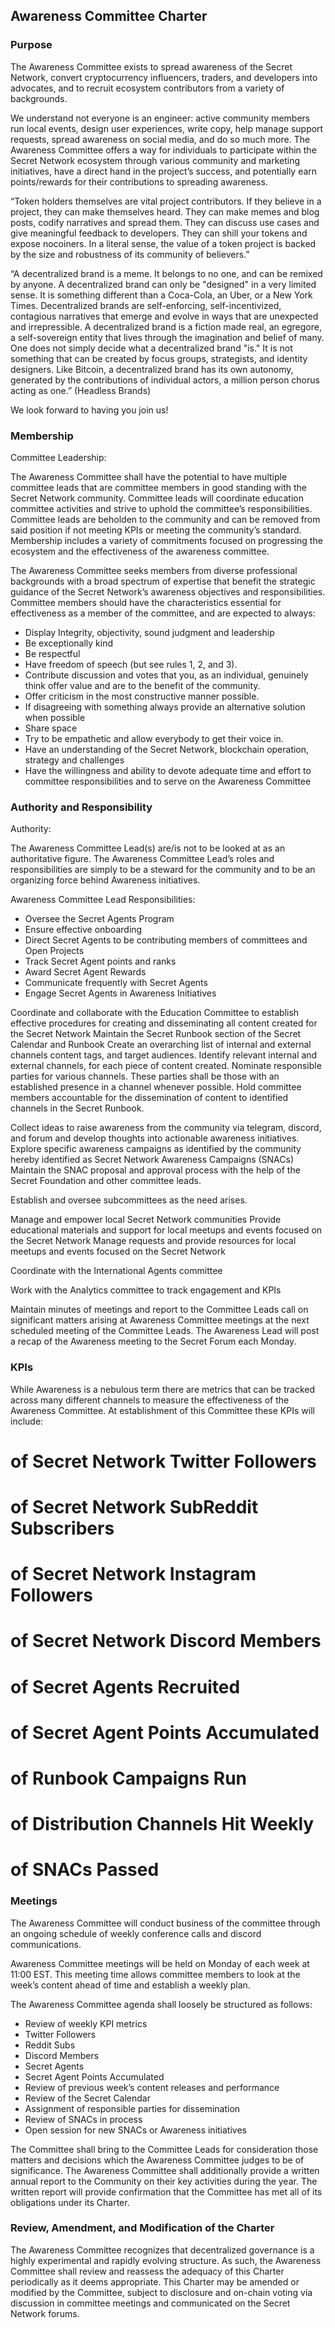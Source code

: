 ## Awareness Committee Charter

### Purpose

The Awareness Committee exists to spread awareness of the Secret Network, convert cryptocurrency influencers, traders, and developers into advocates, and to recruit ecosystem contributors from a variety of backgrounds. 

We understand not everyone is an engineer: active community members run local events, design user experiences, write copy, help manage support requests, spread awareness on social media, and do so much more. The Awareness Committee offers a way for individuals to participate within the Secret Network ecosystem through various community and marketing initiatives, have a direct hand in the project’s success, and potentially earn points/rewards for their contributions to spreading awareness. 

“Token holders themselves are vital project contributors. If they believe in a project, they can make themselves heard. They can make memes and blog posts, codify narratives and spread them. They can discuss use cases and give meaningful feedback to developers. They can shill your tokens and expose nocoiners. In a literal sense, the value of a token project is backed by the size and robustness of its community of believers.”

“A decentralized brand is a meme. It belongs to no one, and can be remixed by anyone. A decentralized brand can only be "designed" in a very limited sense. It is something different than a Coca-Cola, an Uber, or a New York Times. Decentralized brands are self-enforcing, self-incentivized, contagious narratives that emerge and evolve in ways that are unexpected and irrepressible. A decentralized brand is a fiction made real, an egregore, a self-sovereign entity that lives through the imagination and belief of many. One does not simply decide what a decentralized brand "is." It is not something that can be created by focus groups, strategists, and identity designers. Like Bitcoin, a decentralized brand has its own autonomy, generated by the contributions of individual actors, a million person chorus acting as one.” (Headless Brands)

We look forward to having you join us!

### Membership

Committee Leadership: 

The Awareness Committee shall have the potential to have multiple committee leads that are committee members in good standing with the Secret Network community. Committee leads will coordinate education committee activities and strive to uphold the committee’s responsibilities. Committee leads are beholden to the community and can be removed from said position if not meeting KPIs or meeting the community’s standard. Membership includes a variety of commitments focused on progressing the ecosystem and the effectiveness of the awareness committee.

The Awareness Committee seeks members from diverse professional backgrounds with a broad spectrum of expertise that benefit the strategic guidance of the Secret Network’s awareness objectives and responsibilities. Committee members should have the characteristics essential for effectiveness as a member of the committee, and are expected to always:

* Display Integrity, objectivity, sound judgment and leadership
* Be exceptionally kind
* Be respectful 
* Have freedom of speech (but see rules 1, 2, and 3).
* Contribute discussion and votes that you, as an individual, genuinely think offer value and are to the benefit of the community.
* Offer criticism in the most constructive manner possible.
* If disagreeing with something always provide an alternative solution when possible
* Share space
* Try to be empathetic and allow everybody to get their voice in.
* Have an understanding of the Secret Network, blockchain operation, strategy and challenges
* Have the willingness and ability to devote adequate time and effort to committee responsibilities and to serve on the Awareness Committee 

### Authority and Responsibility

Authority:

The Awareness Committee Lead(s) are/is not to be looked at as an authoritative figure. The Awareness Committee Lead’s roles and responsibilities are simply to be a steward for the community and to be an organizing force behind Awareness initiatives. 

Awareness Committee Lead Responsibilities:

* Oversee the Secret Agents Program 
* Ensure effective onboarding 
* Direct Secret Agents to be contributing members of committees and Open Projects
* Track Secret Agent points and ranks
* Award Secret Agent Rewards
* Communicate frequently with Secret Agents 
* Engage Secret Agents in Awareness Initiatives

Coordinate and collaborate with the Education Committee to establish effective procedures for creating and disseminating all content created for the Secret Network
Maintain the Secret Runbook section of the Secret Calendar and Runbook
Create an overarching list of internal and external channels content tags, and target audiences.
Identify relevant internal and external channels, for each piece of content created.
Nominate responsible parties for various channels. These parties shall be those with an established presence in a channel whenever possible.
Hold committee members accountable for the dissemination of content to identified channels in the Secret Runbook.

Collect ideas to raise awareness from the community via telegram, discord, and forum and develop thoughts into actionable awareness initiatives. 
Explore specific awareness campaigns as identified by the community hereby identified as Secret Network Awareness Campaigns (SNACs) 
Maintain the SNAC proposal and approval process with the help of the Secret Foundation and other committee leads. 

Establish and oversee subcommittees as the need arises. 

Manage and empower local Secret Network communities
Provide educational materials and support for local meetups and events focused on the Secret Network
Manage requests and provide resources for local meetups and events focused on the Secret Network

Coordinate with the International Agents committee 

Work with the Analytics committee to track engagement and KPIs 

Maintain minutes of meetings and report to the Committee Leads call on significant matters arising at Awareness Committee meetings at the next scheduled meeting of the Committee Leads. The Awareness Lead will post a recap of the Awareness meeting to the Secret Forum each Monday. 

### KPIs

While Awareness is a nebulous term there are metrics that can be tracked across many different channels to measure the effectiveness of the Awareness Committee. At establishment of this Committee these KPIs will include:

# of Secret Network Twitter Followers
# of Secret Network SubReddit Subscribers
# of Secret Network Instagram Followers
# of Secret Network Discord Members
# of Secret Agents Recruited
# of Secret Agent Points Accumulated 
# of Runbook Campaigns Run
# of Distribution Channels Hit Weekly
# of SNACs Passed



### Meetings

The Awareness Committee will conduct business of the committee through an ongoing schedule of weekly conference calls and discord communications.

Awareness Committee meetings will be held on Monday of each week at 11:00 EST. This meeting time allows committee members to look at the week’s content ahead of time and establish a weekly plan. 

The Awareness Committee agenda shall loosely be structured as follows:
* Review of weekly KPI metrics
* Twitter Followers
* Reddit Subs
* Discord Members
* Secret Agents
* Secret Agent Points Accumulated
* Review of previous week’s content releases and performance
* Review of the Secret Calendar
* Assignment of responsible parties for dissemination
* Review of SNACs in process
* Open session for new SNACs or Awareness initiatives

The Committee shall bring to the Committee Leads for consideration those matters and decisions which the Awareness Committee judges to be of significance. The Awareness Committee shall additionally provide a written annual report to the Community on their key activities during the year. The written report will provide confirmation that the Committee has met all of its obligations under its Charter.

### Review, Amendment, and Modification of the Charter

The Awareness Committee recognizes that decentralized governance is a highly experimental and rapidly evolving structure. As such, the Awareness Committee shall review and reassess the adequacy of this Charter periodically as it deems appropriate. This Charter may be amended or modified by the Committee, subject to disclosure and on-chain voting via discussion in committee meetings and communicated on the Secret Network forums. 
